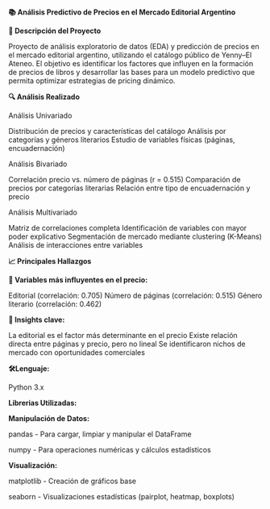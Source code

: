 **📚 Análisis Predictivo de Precios en el Mercado Editorial Argentino**

**🎯 Descripción del Proyecto**

Proyecto de análisis exploratorio de datos (EDA) y predicción de precios en el mercado editorial argentino, utilizando el catálogo público de Yenny–El Ateneo. El objetivo es identificar los factores que influyen en la formación de precios de libros y desarrollar las bases para un modelo predictivo que permita optimizar estrategias de pricing dinámico.

**🔍 Análisis Realizado**

Análisis Univariado

Distribución de precios y características del catálogo
Análisis por categorías y géneros literarios
Estudio de variables físicas (páginas, encuadernación)

Análisis Bivariado

Correlación precio vs. número de páginas (r = 0.515)
Comparación de precios por categorías literarias
Relación entre tipo de encuadernación y precio

Análisis Multivariado

Matriz de correlaciones completa
Identificación de variables con mayor poder explicativo
Segmentación de mercado mediante clustering (K-Means)
Análisis de interacciones entre variables

**📈 Principales Hallazgos**

**🔹 Variables más influyentes en el precio:**

Editorial (correlación: 0.705)
Número de páginas (correlación: 0.515)
Género literario (correlación: 0.462)



**🔹 Insights clave:**

La editorial es el factor más determinante en el precio
Existe relación directa entre páginas y precio, pero no lineal
Se identificaron nichos de mercado con oportunidades comerciales


**🛠️Lenguaje:**

Python 3.x


**Librerias Utilizadas:**

**Manipulación de Datos:**

pandas - Para cargar, limpiar y manipular el DataFrame

numpy - Para operaciones numéricas y cálculos estadísticos


**Visualización:**

matplotlib - Creación de gráficos base

seaborn - Visualizaciones estadísticas (pairplot, heatmap, boxplots)
